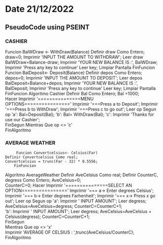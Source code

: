 # Date 21/12/2022

## PseudoCode using PSEINT

### CASHIER

 Funcion BalWDraw <- WithDraw(Balance)
                Definir draw Como Entero;
                draw=0;
                Imprimir 'INPUT THE AMOUNT TO WITHDRAW';
                Leer draw
                BalWDraw=Balance-draw;
                Imprimir 'YOUR NEW BALANCE IS :', BalWDraw;
                Imprimir 'Press any key to continue'
                Leer  key;
                Limpiar Pantalla
FinFuncion
        Funcion BalDeposit<- Deposit(Balance) 
                Definir depos Como Entero;
                depos=0;
                Imprimir 'INPUT THE AMOUNT TO DEPOSIT';
                Leer depos
                BalDeposit=Balance+depos;
                Imprimir 'YOUR NEW BALANCE IS :', BalDeposit;
                Imprimir 'Press any key to continue'
                Leer  key;
                Limpiar Pantalla
FinFuncion
        Algoritmo Cashier
                Definir  Bal Como Entero;
                Bal =1000;	
                Hacer
                        Imprimir '===============MENU OPTIONS================'
                        Imprimir '===Press a to Deposit';
                        Imprimir '===Press b to WithDraw';
                        Imprimir '===Press c to go out';
                        Leer op
                        Segun  op
                                'a': Bal=Deposit(Bal);
                                'b': Bal= WithDraw(Bal);
                                'c': Imprimir 'Thanks for use our Cashier';			
                        FinSegun
                Mientras Que op <> 'c'	
FinAlgoritmo

### AVERAGE WEATHER

         Funcion Convertcelsius<- Celsius(Far)
	Definir Convertcelsius Como real;
	Convertcelsius = trunc(Far - 32) * 0.5556;	
        FinFuncion
Algoritmo AverageWeather
                Definir AveCelsius Como real;
                Definir CounterC, degress Como Entero;
                AveCelsius=0;	
                CounterC=0;	
                        Hacer
                        Imprimir '===============SELECT AN OPTION================'
                        Imprimir '=== a-> Enter degrees Celsius';
                        Imprimir '=== b-> Enter degrees Farhenheit';
                        Imprimir '=== x-> Press x  go out';
                        Leer op
                        Segun  op
                                'a': Imprimir ' INPUT AMOUNT';
                                        Leer degress;
                                        AveCelsius=AveCelsius+degress;
                                        CounterC=CounterC+1;				
                                'b': Imprimir ' INPUT AMOUNT';
                                        Leer degress;
                                        AveCelsius=AveCelsius + Celsius(degress);
                                        CounterC=CounterC+1;  		
                        FinSegun		
                Mientras Que op <> 'x'		
                Imprimir 'AVERAGE OF CELSIUS : ',trunc(AveCelsius/CounterC);	
FinAlgoritmo
